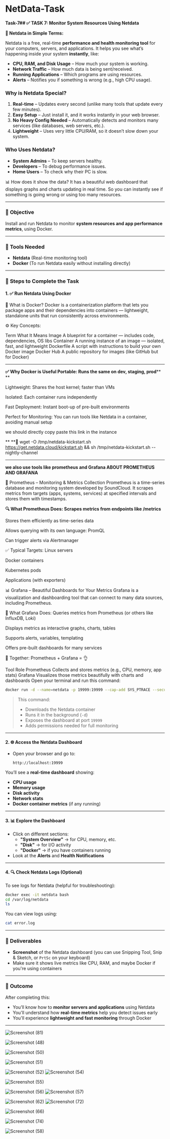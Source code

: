 # NetData-Task
**Task-7## ✅ TASK 7: Monitor System Resources Using Netdata**


**🧠 Netdata in Simple Terms:**  

Netdata is a free, real-time **performance and health monitoring tool** for your computers, servers, and applications. It helps you see what’s happening inside your system **instantly**, like:  

- **CPU, RAM, and Disk Usage** – How much your system is working.  
- **Network Traffic** – How much data is being sent/received.  
- **Running Applications** – Which programs are using resources.  
- **Alerts** – Notifies you if something is wrong (e.g., high CPU usage).  

### **Why is Netdata Special?**  
1. **Real-time** – Updates every second (unlike many tools that update every few minutes).  
2. **Easy Setup** – Just install it, and it works instantly in your web browser.  
3. **No Heavy Config Needed** – Automatically detects and monitors many services (like databases, web servers, etc.).  
4. **Lightweight** – Uses very little CPU/RAM, so it doesn’t slow down your system.  

### **Who Uses Netdata?**  
- **System Admins** – To keep servers healthy.  
- **Developers** – To debug performance issues.  
- **Home Users** – To check why their PC is slow.  

📊 How does it show the data?
It has a beautiful web dashboard that displays graphs and charts updating in real time.
So you can instantly see if something is going wrong or using too many resources.


---


### 🎯 **Objective**
Install and run Netdata to monitor **system resources and app performance metrics**, using Docker.

---

### 🧰 **Tools Needed**
- **Netdata** (Real-time monitoring tool)
- **Docker** (To run Netdata easily without installing directly)

---

### 🧭 **Steps to Complete the Task**

#### 1. ✅ **Run Netdata Using Docker**
🐳 What is Docker? Docker is a containerization platform that lets you package apps and their dependencies into containers — lightweight, standalone units that run consistently across environments.

⚙️ Key Concepts:

Term What It Means Image A blueprint for a container — includes code, dependencies, OS libs Container A running instance of an image — isolated, fast, and lightweight Dockerfile A script with instructions to build your own Docker image Docker Hub A public repository for images (like GitHub but for Docker)


****
**✅ Why Docker is Useful Portable: Runs the same on dev, staging, prod****
**

Lightweight: Shares the host kernel; faster than VMs

Isolated: Each container runs independently

Fast Deployment: Instant boot-up of pre-built environments

Perfect for Monitoring: You can run tools like Netdata in a container, avoiding manual setup

we should directly copy paste this link in the instance

**
**🔗 wget -O /tmp/netdata-kickstart.sh https://get.netdata.cloud/kickstart.sh && sh /tmp/netdata-kickstart.sh --nightly-channel
****

**we also use tools like prometheus and Grafana ABOUT PROMETHEUS AND GRAFANA**

📡 Prometheus – Monitoring & Metrics Collection Prometheus is a time-series database and monitoring system developed by SoundCloud. It scrapes metrics from targets (apps, systems, services) at specified intervals and stores them with timestamps.

**🔍 What Prometheus Does: Scrapes metrics from endpoints like /metrics**

Stores them efficiently as time-series data

Allows querying with its own language: PromQL

Can trigger alerts via Alertmanager

✅ Typical Targets: Linux servers

Docker containers

Kubernetes pods

Applications (with exporters)

📊 Grafana – Beautiful Dashboards for Your Metrics Grafana is a visualization and dashboarding tool that can connect to many data sources, including Prometheus.

🎨 What Grafana Does: Queries metrics from Prometheus (or others like InfluxDB, Loki)

Displays metrics as interactive graphs, charts, tables

Supports alerts, variables, templating

Offers pre-built dashboards for many services

🔁 Together: Prometheus + Grafana = 👌

Tool Role Prometheus Collects and stores metrics (e.g., CPU, memory, app stats) Grafana Visualizes those metrics beautifully with charts and dashboards
Open your terminal and run this command:


```bash
docker run -d --name=netdata -p 19999:19999 --cap-add SYS_PTRACE --security-opt apparmor=unconfined netdata/netdata
```

> This command:
> - Downloads the Netdata container
> - Runs it in the background (`-d`)
> - Exposes the dashboard at port `19999`
> - Adds permissions needed for full monitoring

---

#### 2. 🌐 **Access the Netdata Dashboard**
- Open your browser and go to:
  ```
  http://localhost:19999
  ```

You’ll see a **real-time dashboard** showing:
- **CPU usage**
- **Memory usage**
- **Disk activity**
- **Network stats**
- **Docker container metrics** (if any running)

---

#### 3. 📊 **Explore the Dashboard**
- Click on different sections:
  - **"System Overview"** → for CPU, memory, etc.
  - **"Disk"** → for I/O activity
  - **"Docker"** → if you have containers running
- Look at the **Alerts** and **Health Notifications**

---

#### 4. 🔍 **Check Netdata Logs (Optional)**
To see logs for Netdata (helpful for troubleshooting):

```bash
docker exec -it netdata bash
cd /var/log/netdata
ls
```

You can view logs using:
```bash
cat error.log
```

---

### 📸 **Deliverables**
- **Screenshot** of the Netdata dashboard (you can use Snipping Tool, Snip & Sketch, or `PrtSc` on your keyboard)
- Make sure it shows live metrics like CPU, RAM, and maybe Docker if you're using containers

---

### 🧠 **Outcome**
After completing this:
- You’ll know how to **monitor servers and applications** using Netdata
- You'll understand how **real-time metrics** help you detect issues early
- You'll experience **lightweight and fast monitoring** through Docker

---
![Screenshot (81)](https://github.com/user-attachments/assets/d400630d-7477-46d3-ab62-e03061605878)

![Screenshot (48)](https://github.com/user-attachments/assets/5c886dfd-1e17-4eb3-bfb5-e616de36f449)

![Screenshot (50)](https://github.com/user-attachments/assets/e94c7297-c702-4d05-b35c-462715446904)

![Screenshot (51)](https://github.com/user-attachments/assets/f2ff6bf8-5b83-444d-823f-6d53bc16526f)

![Screenshot (52)](https://github.com/user-attachments/assets/fccc892b-84a6-4ea9-ae50-e8daeb71eb25)
![Screenshot (54)](https://github.com/user-attachments/assets/6419afed-48ea-4793-8486-b377333def82)

![Screenshot (55)](https://github.com/user-attachments/assets/136363fc-1502-423b-a8d3-31b5855f1546)


![Screenshot (56)](https://github.com/user-attachments/assets/f14f4fc2-807e-48c8-919c-5ec7754fd301)
![Screenshot (57)](https://github.com/user-attachments/assets/5a60dc27-831e-4043-b9c0-fbd7898978d0)

![Screenshot (62)](https://github.com/user-attachments/assets/9720f9b9-85f7-4ee1-86cd-ef42f9527d22)
![Screenshot (72)](https://github.com/user-attachments/assets/3adff3ce-1b82-4aa4-a3ae-a834907ef912)


![Screenshot (66)](https://github.com/user-attachments/assets/fc273e62-c6a5-484e-a189-c7f51be52a41)

![Screenshot (74)](https://github.com/user-attachments/assets/c432f48f-1b3d-4c45-9ef7-4d05cc7872c2)

![Screenshot (58)](https://github.com/user-attachments/assets/845ff0dc-b2b4-483a-8b32-2cc724718809)

